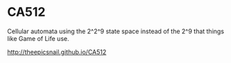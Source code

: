 # CA512
Cellular automata using the 2^2^9 state space instead of the 2^9 that things like Game of Life use.

http://theepicsnail.github.io/CA512
